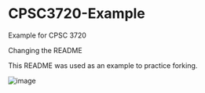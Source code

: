 # CPSC3720-Example
Example for CPSC 3720

Changing the README

This README was used as an example to practice forking.

![image](https://user-images.githubusercontent.com/112710838/189379374-9ceb52c0-e7ea-4747-a36c-5325eb245ac4.png)
